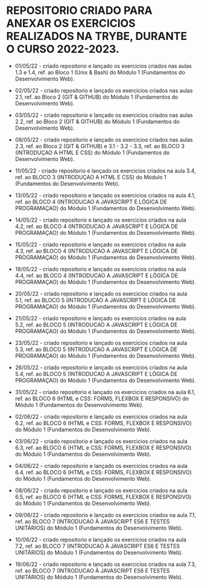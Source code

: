 # REPOSITORIO CRIADO PARA ANEXAR OS EXERCICIOS REALIZADOS NA TRYBE, DURANTE  O CURSO 2022-2023.

- 01/05/22 - criado repositorio e lançado os exercicios criados nas aulas 1.3 e 1.4, ref. ao Bloco 1 (Unix & Bash) do Módulo 1 (Fundamentos do Desenvolvimento Web).

- 02/05/22 - criado repositorio e lançado os exercicios criados nas aulas 2.1, ref. ao Bloco 2 (GIT & GITHUB) do Módulo 1 (Fundamentos do Desenvolvimento Web).

- 03/05/22 - criado repositorio e lançado os exercicios criados nas aulas 2.2, ref. ao Bloco 2 (GIT & GITHUB) do Módulo 1 (Fundamentos do Desenvolvimento Web).

- 08/05/22 - criado repositorio e lançado os exercicios criados nas aulas 2.3, ref. ao Bloco 2 (GIT & GITHUB) e 3.1 - 3.2 - 3.3, ref. ao BLOCO 3 (INTRODUÇAO A HTML E CSS) do Módulo 1 (Fundamentos do Desenvolvimento Web).

- 11/05/22 - criado repositorio e lançado os exercicios criados na aula 3.4, ref. ao BLOCO 3 (INTRODUÇAO A HTML E CSS) do Módulo 1 (Fundamentos do Desenvolvimento Web).

- 13/05/22 - criado repositorio e lançado os exercicios criados na aula 4.1, ref. ao BLOCO 4 (INTRODUCAO A JAVASCRIPT E LÓGICA DE PROGRAMAÇAO) do Módulo 1 (Fundamentos do Desenvolvimento Web).

- 14/05/22 - criado repositorio e lançado os exercicios criados na aula 4.2, ref. ao BLOCO 4 (INTRODUCAO A JAVASCRIPT E LÓGICA DE PROGRAMAÇAO) do Módulo 1 (Fundamentos do Desenvolvimento Web).

- 15/05/22 - criado repositorio e lançado os exercicios criados na aula 4.3, ref. ao BLOCO 4 (INTRODUCAO A JAVASCRIPT E LÓGICA DE PROGRAMAÇAO) do Módulo 1 (Fundamentos do Desenvolvimento Web).

- 18/05/22 - criado repositorio e lançado os exercicios criados na aula 4.4, ref. ao BLOCO 4 (INTRODUCAO A JAVASCRIPT E LÓGICA DE PROGRAMAÇAO) do Módulo 1 (Fundamentos do Desenvolvimento Web).

- 20/05/22 - criado repositorio e lançado os exercicios criados na aula 5.1, ref. ao BLOCO 5 (INTRODUCAO A JAVASCRIPT E LÓGICA DE PROGRAMAÇAO) do Módulo 1 (Fundamentos do Desenvolvimento Web).

- 21/05/22 - criado repositorio e lançado os exercicios criados na aula 5.2, ref. ao BLOCO 5 (INTRODUCAO A JAVASCRIPT E LÓGICA DE PROGRAMAÇAO) do Módulo 1 (Fundamentos do Desenvolvimento Web).

- 23/05/22 - criado repositorio e lançado os exercicios criados na aula 5.3, ref. ao BLOCO 5 (INTRODUCAO A JAVASCRIPT E LÓGICA DE PROGRAMAÇAO) do Módulo 1 (Fundamentos do Desenvolvimento Web).

- 26/05/22 - criado repositorio e lançado os exercicios criados na aula 5.4, ref. ao BLOCO 5 (INTRODUCAO A JAVASCRIPT E LÓGICA DE PROGRAMAÇAO) do Módulo 1 (Fundamentos do Desenvolvimento Web).

- 31/05/22 - criado repositorio e lançado os exercicios criados na aula 6.1, ref. ao BLOCO 6 (HTML e CSS: FORMS, FLEXBOX E RESPONSIVO) do Módulo 1 (Fundamentos do Desenvolvimento Web).

- 02/06/22 - criado repositorio e lançado os exercicios criados na aula 6.2, ref. ao BLOCO 6 (HTML e CSS: FORMS, FLEXBOX E RESPONSIVO) do Módulo 1 (Fundamentos do Desenvolvimento Web).

- 03/06/22 - criado repositorio e lançado os exercicios criados na aula 6.3, ref. ao BLOCO 6 (HTML e CSS: FORMS, FLEXBOX E RESPONSIVO) do Módulo 1 (Fundamentos do Desenvolvimento Web).

- 04/06/22 - criado repositorio e lançado os exercicios criados na aula 6.4, ref. ao BLOCO 6 (HTML e CSS: FORMS, FLEXBOX E RESPONSIVO) do Módulo 1 (Fundamentos do Desenvolvimento Web).

- 08/06/22 - criado repositorio e lançado os exercicios criados na aula 6.5, ref. ao BLOCO 6 (HTML e CSS: FORMS, FLEXBOX E RESPONSIVO) do Módulo 1 (Fundamentos do Desenvolvimento Web).

- 09/06/22 - criado repositorio e lançado os exercicios criados na aula 7.1, ref. ao BLOCO 7 (INTRODUCAO À JAVASCRIPT ES6 E TESTES UNITÁRIOS) do Módulo 1 (Fundamentos do Desenvolvimento Web).

- 10/06/22 - criado repositorio e lançado os exercicios criados na aula 7.2, ref. ao BLOCO 7 (INTRODUCAO À JAVASCRIPT ES6 E TESTES UNITÁRIOS) do Módulo 1 (Fundamentos do Desenvolvimento Web).

- 19/06/22 - criado repositorio e lançado os exercicios criados na aula 7.3, ref. ao BLOCO 7 (INTRODUCAO À JAVASCRIPT ES6 E TESTES UNITÁRIOS) do Módulo 1 (Fundamentos do Desenvolvimento Web).

